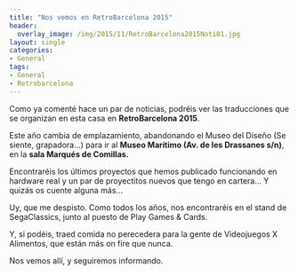 ```yaml
---
title: "Nos vemos en RetroBarcelona 2015"
header:
  overlay_image: /img/2015/11/RetroBarcelona2015Noti01.jpg
layout: single
categories:
- General
tags:
- General
- Retrobarcelona
---
```

Como ya comenté hace un par de noticias, podréis ver las traducciones que se 
organizan en esta casa en **RetroBarcelona 2015**.

Este año cambia de emplazamiento, abandonando el Museo del Diseño (Se siente, 
grapadora...) para ir al **Museo Marítimo (Av. de les Drassanes s/n)**, en la 
**sala Marqués de Comillas.**

Encontraréis los últimos proyectos que hemos publicado funcionando en hardware 
real y un par de proyectitos nuevos que tengo en cartera... Y quizás os cuente 
alguna más...

Uy, que me despisto. Como todos los años, nos encontraréis en el stand de 
SegaClassics, junto al puesto de Play Games &amp; Cards.

Y, si podéis, traed comida no perecedera para la gente de Videojuegos X Alimentos, 
que están más on fire que nunca.

Nos vemos allí, y seguiremos informando.
